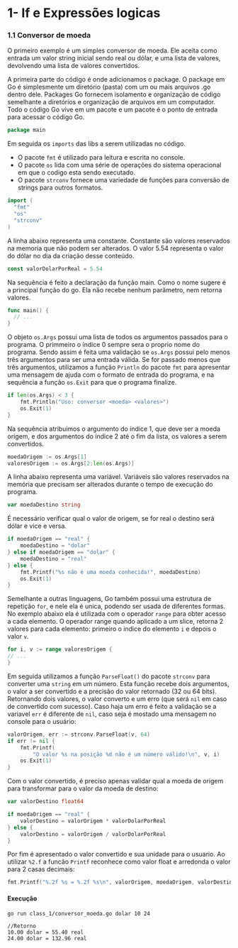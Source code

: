 # 1- If e Expressões logicas

### 1.1 Conversor de moeda

O primeiro exemplo é um simples conversor de moeda. Ele aceita como entrada um valor
string inicial sendo real ou dólar, e uma lista de valores, devolvendo uma lista de 
valores convertidos.

A primeira parte do código é onde adicionamos o package. O package em Go é simplesmente um 
diretório (pasta) com um ou mais arquivos .go dentro dele. Packages Go fornecem isolamento e 
organização de código semelhante a diretórios e organização de arquivos em um computador.
Todo o código Go vive em um pacote e um pacote é o ponto de entrada para acessar o código Go.

~~~go
package main
~~~
Em seguida os `imports` das libs a serem utilizadas no código.

* O pacote `fmt` é utilizado para leitura e escrita no console.
* O pacote `os` lida com uma série de operações do sistema operacional em que o codigo 
  esta sendo executado.
* O pacote `strconv` fornece uma variedade de funções para conversão de strings para 
  outros formatos.
~~~go
import (
  "fmt"
  "os"
  "strconv"
)
~~~
A linha abaixo representa uma constante. Constante são valores reservados na memoria que não
podem ser alterados. O valor 5.54 representa o valor do dólar no dia da criação desse conteúdo.
~~~go
const valorDolarPorReal = 5.54
~~~
Na sequência é feito a declaração da função main. Como o nome sugere é a principal função do go.
Ela não recebe nenhum parâmetro, nem retorna valores.
~~~go
func main() {
  // ...
}
~~~
O objeto `os.Args` possui uma lista de todos os argumentos passados para o programa. O primmeiro
o índice 0 sempre sera o proprio nome do programa. Sendo assim é feita uma validação se `os.Args`
possui pelo menos três argumentos para ser uma entrada válida. Se for passado menos que três
argumentos, utilizamos a função `Println` do pacote `fmt` para apresentar uma mensagem de ajuda
com o formato de entrada do programa, e na sequência a função `os.Exit` para que o programa finalize.
~~~go
if len(os.Args) < 3 {
    fmt.Println("Uso: conversor <moeda> <valores>")
    os.Exit(1)
}
~~~
Na sequência atribuimos o argumento do índice 1, que deve ser a moeda origem, e dos argumentos do
índice 2 até o fim da lista, os valores a serem convertidos.
~~~go
moedaOrigem := os.Args[1]
valoresOrigem := os.Args[2:len(os.Args)]
~~~
A linha abaixo representa uma variável. Variáveis são valores reservados na memória que precisam
ser alterados durante o tempo de execução do programa.
~~~go
var moedaDestino string
~~~
É necessário verificar qual o valor de origem, se for real o destino será dólar e vice e versa.
~~~go
if moedaOrigem == "real" {
    moedaDestino = "dolar"
} else if moedaOrigem == "dolar" {
    moedaDestino = "real"
} else {
    fmt.Printf("%s não é uma moeda conhecida!", moedaDestino)
    os.Exit(1)
}
~~~
Semelhante a outras linguagens, Go também possui uma estrutura de repetição `for`, e nele ela é unica,
podendo ser usada de diferentes formas. No exemplo abaixo ela é utilizada com o operador `range` para 
obter acesso a cada elemento.  O operador range quando aplicado a um slice, retorna 2 valores para cada
elemento: primeiro o indice do elemento `i` e depois o valor `v`.
~~~go
for i, v := range valoresOrigem {
// ...
}
~~~
Em seguida utilizamos a função `ParseFloat()` do pacote `strconv` para converter uma `string` em um número.
Esta função recebe dois argumentos, o valor a ser convertido e a precisão do valor retornado (32 ou 64 bits). Retornando
dois valores, o valor converto e um erro (que será `nil` em caso de convertido com sucesso). Caso haja um erro é feito 
a validação se a variavel `err` é diferente de `nil`, caso seja é mostado uma mensagem no console
para o usuário:
~~~go
valorOrigem, err := strconv.ParseFloat(v, 64)
if err != nil {
    fmt.Printf(
        "O valor %s na posição %d não é um número válido!\n", v, i)
    os.Exit(1)
}
~~~    
Com o valor convertido, é preciso apenas validar qual a moeda de origem
para transformar para o valor da moeda de destino:
~~~go
var valorDestino float64

if moedaOrigem == "real" {
    valorDestino = valorOrigem * valorDolarPorReal
} else {
    valorDestino = valorOrigem / valorDolarPorReal
}
~~~
Por fim é apresentado o valor convertido e sua unidade para o usuario. Ao utilizar `%2.f` a funcão 
`Printf` reconhece como valor float e arredonda o valor para 2 casas decimais:
~~~go
fmt.Printf("%.2f %s = %.2f %s\n", valorOrigem, moedaOrigem, valorDestino, moedaDestino)
~~~
#### Execução
````
go run class_1/conversor_moeda.go dolar 10 24

//Retorno
10.00 dolar = 55.40 real
24.00 dolar = 132.96 real
````
